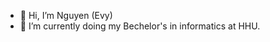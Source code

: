 - 👋 Hi, I’m Nguyen (Evy)
- 🌱 I’m currently doing my Bechelor's in informatics at HHU.


<!---
qthnguyenluu/qthnguyenluu is a ✨ special ✨ repository because its `README.md` (this file) appears on your GitHub profile.
You can click the Preview link to take a look at your changes.
--->

